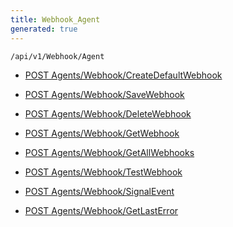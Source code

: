 ```yaml
---
title: Webhook_Agent
generated: true
---
```


```http
/api/v1/Webhook/Agent
```




* [POST Agents/Webhook/CreateDefaultWebhook](v1WebhookAgent_CreateDefaultWebhook.md)

* [POST Agents/Webhook/SaveWebhook](v1WebhookAgent_SaveWebhook.md)

* [POST Agents/Webhook/DeleteWebhook](v1WebhookAgent_DeleteWebhook.md)

* [POST Agents/Webhook/GetWebhook](v1WebhookAgent_GetWebhook.md)

* [POST Agents/Webhook/GetAllWebhooks](v1WebhookAgent_GetAllWebhooks.md)

* [POST Agents/Webhook/TestWebhook](v1WebhookAgent_TestWebhook.md)

* [POST Agents/Webhook/SignalEvent](v1WebhookAgent_SignalEvent.md)

* [POST Agents/Webhook/GetLastError](v1WebhookAgent_GetLastError.md)